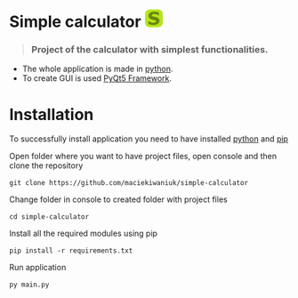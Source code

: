 # Simple calculator ![](https://github.com/maciekiwaniuk/snake-game/blob/main/assets/images/icon.png?raw=true) 

> ### Project of the calculator with simplest functionalities.

- The whole application is made in [python](https://www.python.org/downloads/).
- To create GUI is used [PyQt5 Framework](https://pypi.org/project/PyQt5/).

# Installation

To successfully install application you need to have installed [python](https://www.python.org/downloads/) and [pip](https://pypi.org/project/pip/)

Open folder where you want to have project files, open console and then clone the repository

    git clone https://github.com/maciekiwaniuk/simple-calculator
	
Change folder in console to created folder with project files

	cd simple-calculator

Install all the required modules using pip

    pip install -r requirements.txt

Run application

    py main.py


    